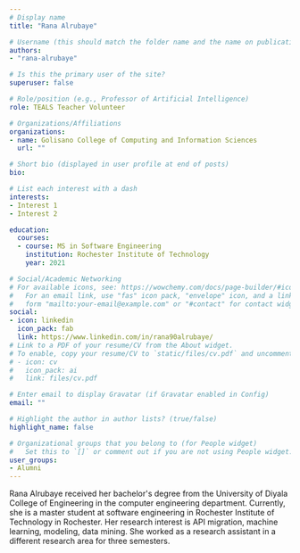 ```yaml
---
# Display name
title: "Rana Alrubaye"

# Username (this should match the folder name and the name on publications)
authors:
- "rana-alrubaye"

# Is this the primary user of the site?
superuser: false

# Role/position (e.g., Professor of Artificial Intelligence)
role: TEALS Teacher Volunteer 

# Organizations/Affiliations
organizations: 
- name: Golisano College of Computing and Information Sciences
  url: ""

# Short bio (displayed in user profile at end of posts)
bio: 

# List each interest with a dash
interests:
- Interest 1
- Interest 2

education:
  courses:
  - course: MS in Software Engineering
    institution: Rochester Institute of Technology
    year: 2021

# Social/Academic Networking
# For available icons, see: https://wowchemy.com/docs/page-builder/#icons
#   For an email link, use "fas" icon pack, "envelope" icon, and a link in the
#   form "mailto:your-email@example.com" or "#contact" for contact widget.
social:
- icon: linkedin
  icon_pack: fab
  link: https://www.linkedin.com/in/rana90alrubaye/
# Link to a PDF of your resume/CV from the About widget.
# To enable, copy your resume/CV to `static/files/cv.pdf` and uncomment the lines below.
# - icon: cv
#   icon_pack: ai
#   link: files/cv.pdf

# Enter email to display Gravatar (if Gravatar enabled in Config)
email: ""

# Highlight the author in author lists? (true/false)
highlight_name: false

# Organizational groups that you belong to (for People widget)
#   Set this to `[]` or comment out if you are not using People widget.
user_groups:
- Alumni
---
```


Rana Alrubaye received her bachelor's degree from the University of Diyala College of Engineering in the computer engineering department.  Currently, she is a master student at software engineering in Rochester Institute of Technology in Rochester. Her research interest is API migration, machine learning, modeling, data mining. She worked as a research assistant in a different research area for three semesters.
